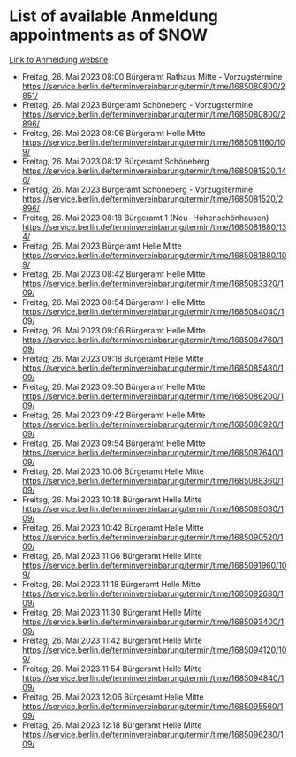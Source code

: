 # List of available Anmeldung appointments as of $NOW
[Link to Anmeldung website](https://service.berlin.de/terminvereinbarung/termin/tag.php?termin=1&anliegen[]=120686&dienstleisterlist=122210,122217,327316,122219,327312,122227,327314,122231,327346,122243,327348,122254,122252,329742,122260,329745,122262,329748,122271,327278,122273,327274,122277,327276,330436,122280,327294,122282,327290,122284,327292,122291,327270,122285,327266,122286,327264,122296,327268,150230,329760,122297,327286,122294,327284,122312,329763,122314,329775,122304,327330,122311,327334,122309,327332,317869,122281,327352,122279,329772,122283,122276,327324,122274,327326,122267,329766,122246,327318,122251,327320,122257,327322,122208,327298,122226,327300&herkunft=http%3A%2F%2Fservice.berlin.de%2Fdienstleistung%2F120686%2F)
- Freitag, 26. Mai 2023 08:00 Bürgeramt Rathaus Mitte - Vorzugstermine https://service.berlin.de/terminvereinbarung/termin/time/1685080800/2851/
- Freitag, 26. Mai 2023  Bürgeramt Schöneberg - Vorzugstermine https://service.berlin.de/terminvereinbarung/termin/time/1685080800/2896/
- Freitag, 26. Mai 2023 08:06 Bürgeramt Helle Mitte https://service.berlin.de/terminvereinbarung/termin/time/1685081160/109/
- Freitag, 26. Mai 2023 08:12 Bürgeramt Schöneberg https://service.berlin.de/terminvereinbarung/termin/time/1685081520/146/
- Freitag, 26. Mai 2023  Bürgeramt Schöneberg - Vorzugstermine https://service.berlin.de/terminvereinbarung/termin/time/1685081520/2896/
- Freitag, 26. Mai 2023 08:18 Bürgeramt 1 (Neu- Hohenschönhausen) https://service.berlin.de/terminvereinbarung/termin/time/1685081880/134/
- Freitag, 26. Mai 2023  Bürgeramt Helle Mitte https://service.berlin.de/terminvereinbarung/termin/time/1685081880/109/
- Freitag, 26. Mai 2023 08:42 Bürgeramt Helle Mitte https://service.berlin.de/terminvereinbarung/termin/time/1685083320/109/
- Freitag, 26. Mai 2023 08:54 Bürgeramt Helle Mitte https://service.berlin.de/terminvereinbarung/termin/time/1685084040/109/
- Freitag, 26. Mai 2023 09:06 Bürgeramt Helle Mitte https://service.berlin.de/terminvereinbarung/termin/time/1685084760/109/
- Freitag, 26. Mai 2023 09:18 Bürgeramt Helle Mitte https://service.berlin.de/terminvereinbarung/termin/time/1685085480/109/
- Freitag, 26. Mai 2023 09:30 Bürgeramt Helle Mitte https://service.berlin.de/terminvereinbarung/termin/time/1685086200/109/
- Freitag, 26. Mai 2023 09:42 Bürgeramt Helle Mitte https://service.berlin.de/terminvereinbarung/termin/time/1685086920/109/
- Freitag, 26. Mai 2023 09:54 Bürgeramt Helle Mitte https://service.berlin.de/terminvereinbarung/termin/time/1685087640/109/
- Freitag, 26. Mai 2023 10:06 Bürgeramt Helle Mitte https://service.berlin.de/terminvereinbarung/termin/time/1685088360/109/
- Freitag, 26. Mai 2023 10:18 Bürgeramt Helle Mitte https://service.berlin.de/terminvereinbarung/termin/time/1685089080/109/
- Freitag, 26. Mai 2023 10:42 Bürgeramt Helle Mitte https://service.berlin.de/terminvereinbarung/termin/time/1685090520/109/
- Freitag, 26. Mai 2023 11:06 Bürgeramt Helle Mitte https://service.berlin.de/terminvereinbarung/termin/time/1685091960/109/
- Freitag, 26. Mai 2023 11:18 Bürgeramt Helle Mitte https://service.berlin.de/terminvereinbarung/termin/time/1685092680/109/
- Freitag, 26. Mai 2023 11:30 Bürgeramt Helle Mitte https://service.berlin.de/terminvereinbarung/termin/time/1685093400/109/
- Freitag, 26. Mai 2023 11:42 Bürgeramt Helle Mitte https://service.berlin.de/terminvereinbarung/termin/time/1685094120/109/
- Freitag, 26. Mai 2023 11:54 Bürgeramt Helle Mitte https://service.berlin.de/terminvereinbarung/termin/time/1685094840/109/
- Freitag, 26. Mai 2023 12:06 Bürgeramt Helle Mitte https://service.berlin.de/terminvereinbarung/termin/time/1685095560/109/
- Freitag, 26. Mai 2023 12:18 Bürgeramt Helle Mitte https://service.berlin.de/terminvereinbarung/termin/time/1685096280/109/
